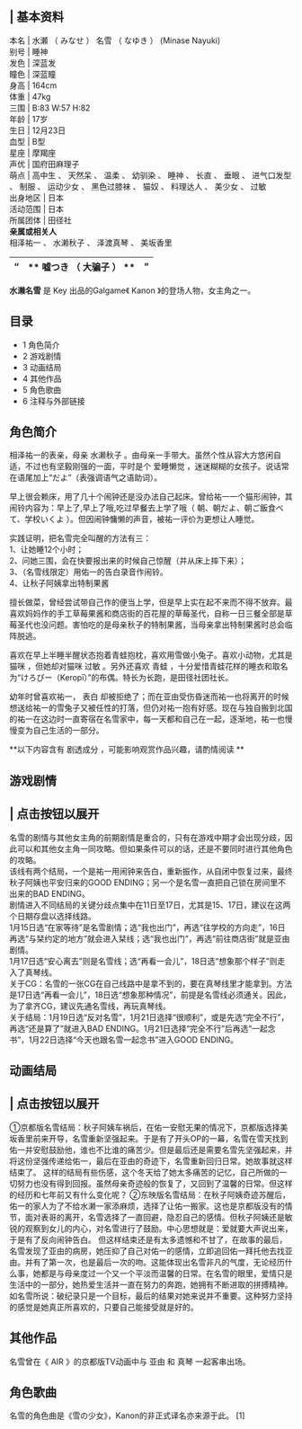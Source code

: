 |  **基本资料**  
---  
本名  |  水瀬  （  みなせ  ）  名雪  （  なゆき  ）  (Minase Nayuki)   
别号  |  睡神   
发色  |  深蓝发   
瞳色  |  深蓝瞳   
身高  |  164cm   
体重  |  47kg   
三围  |  B:83 W:57 H:82   
年龄  |  17岁   
生日  |  12月23日   
血型  |  B型   
星座  |  摩羯座   
声优  |  国府田麻理子   
萌点  |  高中生  、  天然呆  、  温柔  、  幼驯染  、  睡神  、  长直  、  垂眼  、  进气口发型  、  制服  、  运动少女  、  黑色过膝袜  、  猫奴  、  料理达人  、  美少女  、  过敏   
出身地区  |  日本   
活动范围  |  日本   
所属团体  |  田径社   
**亲属或相关人**  
相泽祐一  、  水濑秋子  、  泽渡真琴  、  美坂香里  
  
|  “  |  ** 嘘つき  （  大骗子  ）  ** |  ”   
---|---|---  
  
  

**水濑名雪** 是  Key  出品的Galgame《  Kanon  》的登场人物，女主角之一。

##  目录

  * 1  角色简介 
  * 2  游戏剧情 
  * 3  动画结局 
  * 4  其他作品 
  * 5  角色歌曲 
  * 6  注释与外部链接 

##  角色简介

相泽祐一的表亲，母亲  水濑秋子  。由母亲一手带大。虽然个性从容大方悠闲自适，不过也有坚毅刚强的一面，平时是个  爱睡懒觉
，迷迷糊糊的女孩子。说话常在语尾加上“だよ”（表强调语气之语助词）。

早上很会赖床，用了几十个闹钟还是没办法自己起床。曾给祐一一个猫形闹钟，其闹铃内容为：早上了,早上了哦,吃过早餐去上学了哦（
朝、朝だよ、朝ご飯食べて、学校いくよ  ）。但因闹钟慵懒的声音，被祐一评价为更想让人睡觉。

实践证明，把名雪完全叫醒的方法有三：  
1、让她睡12个小时；  
2、问她三围，会在快要报出来的时候自己惊醒（并从床上摔下来）；  
3、（名雪线限定）用佑一的告白录音作闹铃。  
4、让秋子阿姨拿出特制果酱  

  
擅长做菜，曾经尝试带自己作的便当上学，但是早上实在起不来而不得不放弃。最喜欢妈妈作的手工草莓果酱和商店街的百花屋的草莓圣代，自称一日三餐全部是草莓圣代也没问题。害怕吃的是母亲秋子的特制果酱，当母亲拿出特制果酱时总会临阵脱逃。

喜欢在早上半睡半醒状态抱着青蛙抱枕，喜欢用雪做小兔子。喜欢小动物，尤其是  猫咪  ，但她却对猫咪  过敏  。另外还喜欢  青蛙
，十分爱惜青蛙花样的睡衣和取名为“けろぴー（Keropī）”的布偶。特长为长跑，是田径社团社长。

幼年时曾喜欢祐一，  表白
却被拒绝了；而在亚由受伤昏迷而祐一也将离开的时候想送给祐一的雪兔子又被任性的打落，但仍对祐一抱有好感。现在与独自搬到北国的祐一在这边时一直寄宿在名雪家中，每一天都和自己在一起，逐渐地，祐一也慢慢变为自己生活的一部分。

**以下内容含有 剧透成分  ，可能影响观赏作品兴趣，请酌情阅读 **

##  游戏剧情

|  点击按钮以展开  
---  
名雪的剧情与其他女主角的前期剧情是重合的，只有在游戏中期才会出现分歧，因此可以和其他女主角一同攻略。但如果条件可以的话，还是不要同时进行其他角色的攻略。
</br> 该线有两个结局，一个是祐一用闹钟来告白，重新振作，从自闭中恢复过来，最终秋子阿姨也平安归来的GOOD
ENDING；另一个是名雪一直把自己锁在房间里不出来的BAD ENDING。 </br>
剧情进入不同结局的关键分歧点集中在11日至17日，尤其是15、17日，建议在这两个日期存盘以选择线路。 </br>
1月15日选“在家等待”是名雪剧情；选“我也出门”，再选“往学校的方向走”，16日再选“与栞约定的地方”就会进入栞线；选“我也出门”，再选“前往商店街”就是亚由剧情。
</br> 1月17日选“安心离去”则是名雪线；选“再看一会儿”，18日选“想象那个样子”则走入了真琴线。 </br>
关于CG：名雪的一张CG在自己线路中是拿不到的，要在真琴线里才能拿到。方法是17日选“再看一会儿”，18日选“想象那种情况”，前提是名雪线必须通关。因此，为了拿齐CG，建议先通名雪线，再玩真琴线。
</br> 关于结局：1月19日选“反对名雪”，1月21日选择“很顺利”，或是先选“完全不行”，再选“还是算了”就进入BAD
ENDING。1月21日选择“完全不行”后再选“一起念书”，1月22日选择“今天也跟名雪一起念书”进入GOOD ENDING。 </br>  
  
##  动画结局

|  点击按钮以展开  
---  
①京都版名雪结局：秋子阿姨车祸后，在佑一安慰无果的情况下，京都版选择美坂香里前来开导，名雪重新坚强起来。于是有了开头OP的一幕，名雪在雪天找到佑一并安慰鼓励他，谁也不比谁的痛苦少。但是最后还是需要名雪先坚强起来，并将这份坚强传递给佑一，最后在亚由的奇迹下，名雪重新回归日常。她故事就这样结束了。
这样的结局有些伤感，这个冬天给了她太多痛苦的记忆，自己所做的一切努力也没有得到回报。虽然母亲奇迹般的恢复了，又回到了温馨的日常。但这样的经历和七年前又有什么变化呢？
②东映版名雪结局：在秋子阿姨奇迹苏醒后，佑一的家人为了不给水濑一家添麻烦，选择了让佑一搬家。这也是京都版没有的情节，面对表哥的离开，名雪选择了一直回避，隐忍自己的感情。但秋子阿姨还是敏锐的观察到女儿的内心，对名雪进行了鼓励。中心思想就是：爱就要大声说出来，于是有了反向闹钟告白。
但这样结束还是有太多遗憾和不甘了，在故事的最后，名雪发现了亚由的病房，她压抑了自己对佑一的感情，立即追回佑一拜托他去找亚由。并有了第一次，也是最后一次的吻。这能体现出名雪非凡的气度，无论经历什么事，她都是与母亲度过一个又一个平淡而温馨的日常。在名雪的眼里，爱情只是生活中的一部分，她热爱生活并一直在努力的奔跑，她拥有不断进取的拼搏精神。如名雪所说：破纪录只是一个目标，最后的结果对她来说并不重要。这种努力坚持的感觉是她真正所喜欢的，只要自己能接受就是好的。
</br>  
  
##  其他作品

名雪曾在《  AIR  》的京都版TV动画中与  亚由  和  真琴  一起客串出场。

##  角色歌曲

名雪的角色曲是《雪の少女》，Kanon的非正式译名亦来源于此。  [1]